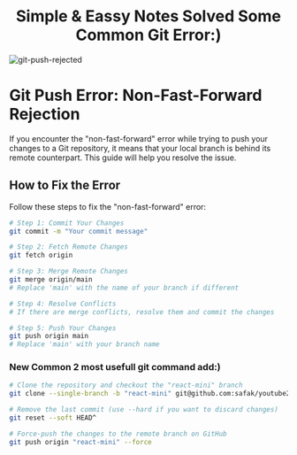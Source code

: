 <h1 align="center">Simple & Eassy Notes Solved Some Common Git Error:)</h3>



![git-push-rejected](https://github.com/ikramuzzaman455173/some-common-error-solve-git/assets/106922916/08de691a-a40f-46fb-b86b-0f79a663771c)

# Git Push Error: Non-Fast-Forward Rejection

If you encounter the "non-fast-forward" error while trying to push your changes to a Git repository, it means that your local branch is behind its remote counterpart. This guide will help you resolve the issue.

## How to Fix the Error

Follow these steps to fix the "non-fast-forward" error:

```bash
# Step 1: Commit Your Changes
git commit -m "Your commit message"

# Step 2: Fetch Remote Changes
git fetch origin

# Step 3: Merge Remote Changes
git merge origin/main
# Replace 'main' with the name of your branch if different

# Step 4: Resolve Conflicts
# If there are merge conflicts, resolve them and commit the changes

# Step 5: Push Your Changes
git push origin main
# Replace 'main' with your branch name
```

### New Common 2 most usefull git command add:)

```bash
# Clone the repository and checkout the "react-mini" branch
git clone --single-branch -b "react-mini" git@github.com:safak/youtube23.git

# Remove the last commit (use --hard if you want to discard changes)
git reset --soft HEAD^

# Force-push the changes to the remote branch on GitHub
git push origin "react-mini" --force
```
